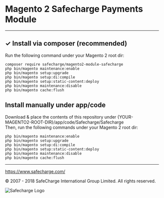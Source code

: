 # Magento 2 Safecharge Payments Module

---

## ✓ Install via composer (recommended)
Run the following command under your Magento 2 root dir:

```
composer require safecharge/magento2-module-safecharge
php bin/magento maintenance:enable
php bin/magento setup:upgrade
php bin/magento setup:di:compile
php bin/magento setup:static-content:deploy
php bin/magento maintenance:disable
php bin/magento cache:flush
```

## Install manually under app/code
Download & place the contents of this repository under {YOUR-MAGENTO2-ROOT-DIR}/app/code/Safecharge/Safecharge  
Then, run the following commands under your Magento 2 root dir:
```
php bin/magento maintenance:enable
php bin/magento setup:upgrade
php bin/magento setup:di:compile
php bin/magento setup:static-content:deploy
php bin/magento maintenance:disable
php bin/magento cache:flush
```

---

https://www.safecharge.com/

© 2007 - 2018 SafeCharge International Group Limited.
All rights reserved.

![Safecharge Logo](https://www.safecharge.com/docs/API/images/Icons_SC_logo.svg)
